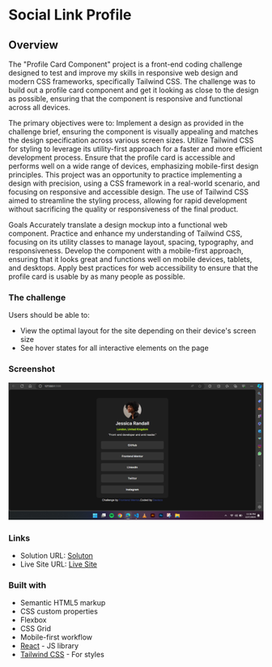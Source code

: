 # Social Link Profile

## Overview
The "Profile Card Component" project is a front-end coding challenge designed to test and improve my skills in responsive web design and modern CSS frameworks, specifically Tailwind CSS. The challenge was to build out a profile card component and get it looking as close to the design as possible, ensuring that the component is responsive and functional across all devices.

The primary objectives were to:
Implement a design as provided in the challenge brief, ensuring the component is visually appealing and matches the design specification across various screen sizes.
Utilize Tailwind CSS for styling to leverage its utility-first approach for a faster and more efficient development process.
Ensure that the profile card is accessible and performs well on a wide range of devices, emphasizing mobile-first design principles.
This project was an opportunity to practice implementing a design with precision, using a CSS framework in a real-world scenario, and focusing on responsive and accessible design. The use of Tailwind CSS aimed to streamline the styling process, allowing for rapid development without sacrificing the quality or responsiveness of the final product.

Goals
Accurately translate a design mockup into a functional web component.
Practice and enhance my understanding of Tailwind CSS, focusing on its utility classes to manage layout, spacing, typography, and responsiveness.
Develop the component with a mobile-first approach, ensuring that it looks great and functions well on mobile devices, tablets, and desktops.
Apply best practices for web accessibility to ensure that the profile card is usable by as many people as possible.

### The challenge
Users should be able to:
- View the optimal layout for the site depending on their device's screen size
- See hover states for all interactive elements on the page

### Screenshot

![socialLink](./screenshot/sociallinkscode.png)


### Links

- Solution URL: [Soluton](https://github.com/Dhavisco/social-links-profile)
- Live Site URL: [Live Site](https://dhavisco.github.io/social-links-profile/)

### Built with
- Semantic HTML5 markup
- CSS custom properties
- Flexbox
- CSS Grid
- Mobile-first workflow
- [React](https://reactjs.org/) - JS library
- [Tailwind CSS](https://tailwindcss.com/) - For styles

